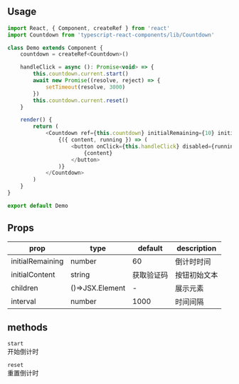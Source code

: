 ## Usage

```javascript
import React, { Component, createRef } from 'react'
import Countdown from 'typescript-react-components/lib/Countdown'

class Demo extends Component {
    countdown = createRef<Countdown>()

    handleClick = async (): Promise<void> => {
        this.countdown.current.start()
        await new Promise((resolve, reject) => {
            setTimeout(resolve, 3000)
        })
        this.countdown.current.reset()
    }

    render() {
        return (
            <Countdown ref={this.countdown} initialRemaining={10} initialContent="获取验证码">
                {({ content, running }) => (
                    <button onClick={this.handleClick} disabled={running}>
                        {content}
                    </button>
                )}
            </Countdown>
        )
    }
}

export default Demo
```

## Props

| prop             | type           | default    | description                                               |
|------------------|----------------|------------|-----------------------------------------------------------|
| initialRemaining | number         | 60         | 倒计时时间                                                 |
| initialContent   | string         | 获取验证码  | 按钮初始文本                                               |
| children         | ()=>JSX.Element|    -       | 展示元素                                                   |
| interval         | number         | 1000       | 时间间隔                                                   |
  
## methods  
  
```start```  
开始倒计时  

```reset```  
重置倒计时  

